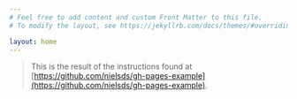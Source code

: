 ```yaml
---
# Feel free to add content and custom Front Matter to this file.
# To modify the layout, see https://jekyllrb.com/docs/themes/#overriding-theme-defaults

layout: home
---
```

> This is the result of the instructions found at [https://github.com/nielsds/gh-pages-example](https://github.com/nielsds/gh-pages-example).
